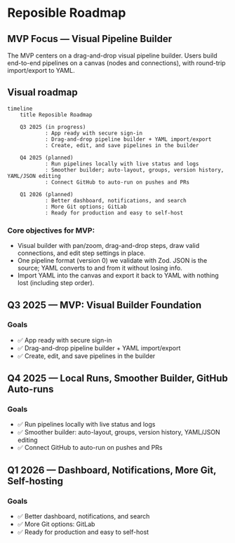 # Reposible Roadmap

## MVP Focus — Visual Pipeline Builder

The MVP centers on a drag-and-drop visual pipeline builder. Users build end-to-end pipelines on a canvas (nodes and connections), with round-trip import/export to YAML.

## Visual roadmap

```mermaid
timeline
    title Reposible Roadmap

    Q3 2025 (in progress)  
            : App ready with secure sign-in
            : Drag-and-drop pipeline builder + YAML import/export
            : Create, edit, and save pipelines in the builder

    Q4 2025 (planned) 
            : Run pipelines locally with live status and logs
            : Smoother builder; auto-layout, groups, version history, YAML/JSON editing
            : Connect GitHub to auto-run on pushes and PRs

    Q1 2026 (planned)
            : Better dashboard, notifications, and search
            : More Git options; GitLab
            : Ready for production and easy to self-host
```

### Core objectives for MVP:

- Visual builder with pan/zoom, drag-and-drop steps, draw valid connections, and edit step settings in place.
- One pipeline format (version 0) we validate with Zod. JSON is the source; YAML converts to and from it without losing info.
- Import YAML into the canvas and export it back to YAML with nothing lost (including step order).

## Q3 2025 — MVP: Visual Builder Foundation

### Goals

- ✅ App ready with secure sign-in
- ✅ Drag-and-drop pipeline builder + YAML import/export
- ✅ Create, edit, and save pipelines in the builder

## Q4 2025 — Local Runs, Smoother Builder, GitHub Auto-runs

### Goals

- ✅ Run pipelines locally with live status and logs
- ✅ Smoother builder: auto-layout, groups, version history, YAML/JSON editing
- ✅ Connect GitHub to auto-run on pushes and PRs

## Q1 2026 — Dashboard, Notifications, More Git, Self-hosting

### Goals

- ✅ Better dashboard, notifications, and search
- ✅ More Git options: GitLab
- ✅ Ready for production and easy to self-host